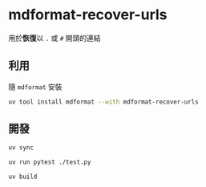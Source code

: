 # mdformat-recover-urls

用於**恢復**以 `.` 或 `#` 開頭的連結

## 利用

隨 `mdformat` 安裝

```bash
uv tool install mdformat --with mdformat-recover-urls
```

## 開發

```bash
uv sync

uv run pytest ./test.py

uv build
```
